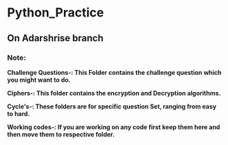 # Python_Practice
## On Adarshrise branch

### Note:

**Challenge Questions-: This Folder contains the challenge question which you might want to do.**

 **Ciphers-: This folder contains the encryption and Decryption algorithms.**

 **Cycle's-: These folders are for specific question Set, ranging from easy to hard.**

 **Working codes-: If you are working on any code first keep them here and then move them to respective folder.**

